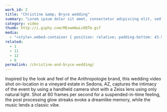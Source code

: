 ```yaml
---
work_id: 2
title: "Christine &amp; Bryce wedding"
summary: "Lorem ipsum dolor sit amet, consectetur adipiscing elit, sed do eiusmod tempor incididunt ut labore et dolore magna aliqua. Ut enim ad minim veniam, quis nostrud exercitation"
category: video
thumb: http://i.giphy.com/MExwm6wLv9QTm.gif
media:
  - "<style>.embed-container { position: relative; padding-bottom: 43.5%; height: 0; overflow: hidden; max-width: 100%; } .embed-container iframe, .embed-container object, .embed-container embed { position: absolute; top: 0; left: 0; width: 100%; height: 100%; }</style><div class='embed-container'><iframe src='https://player.vimeo.com/video/143211698' frameborder='0' webkitAllowFullScreen mozallowfullscreen allowFullScreen></iframe></div>"
related:
  - 1
  - 11
  - 12
  - 8
permalink: /christine-and-bryce-wedding/
---
```

Inspired by the look and feel of the Anthropologie brand, this wedding video shot on-location in a vineyard estate in Sedona, AZ, captures the intimacy of the event by using a handheld camera shot with a Zeiss lens using only natural light. Shot at 60 frames per second for a suspended-in-time feeling, the post processing glow streaks evoke a dreamlike memory, while the music lends a classic vibe.
